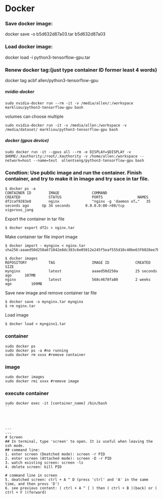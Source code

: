 # Docker

### Save docker image:  
docker save -o b5d632d87a03.tar b5d632d87a03  
### Load docker image:  
docker load -i python3-tensorflow-gpu.tar  
### Renew docker tag:(just type container ID former least 4 words)  
docker tag acbf allen/python3-tensorflow-gpu


##### nvidia-docker
```
sudo nvidia-docker run --rm -it -v /media/allen/:/workspace markliou/python3-tensorflow-gpu bash  
```
volumes can choose multiple
```
sudo nvidia-docker run -it -v /media/allen:/workspace -v /media/dataset/ markliou/python3-tensorflow-gpu bash  
```
##### docker (gpus device)
```
sudo docker run -it --gpus all --rm -e DISPLAY=$DISPLAY -v $HOME/.Xauthority:/root/.Xauthority -v /home/allen:/workspace --network=host --name=test  allentseng/python3-tensorflow-gpu bash  
```
  
### Condtion: Use public image and run the container. Finish container, and try to make it in image and try sace in tar file.  
```
$ docker ps -a
CONTAINER ID        IMAGE               COMMAND                  CREATED             STATUS              PORTS                NAMES
df2caf9283e8        nginx               "nginx -g 'daemon of…"   35 seconds ago      Up 34 seconds       0.0.0.0:80->80/tcp   vigorous_jang
```
Export the container in tar file  
```
$ docker export df2c > nginx.tar
```
Make container tar file import image  
```
$ docker import - mynginx < nginx.tar
sha256:aaaed50d250a671042e8dc383c6e05012e245f5eaf555d10c40be63f6028ee7b
```
```
$ docker images
REPOSITORY          TAG                 IMAGE ID            CREATED             SIZE
mynginx             latest              aaaed50d250a        25 seconds ago      107MB
nginx               latest              568c4670fa80        2 weeks ago         109MB
```
Save new image and remove container tar file  
```
$ docker save -o mynginx.tar mynginx
$ rm nginx.tar
```
Load image  
```
$ docker load < mynginx1.tar
```

### container 
```
sudo docker ps
sudo docker ps -a #no running  
sudo docker rm xxxx #remove container  
```  
### image  
```
sudo docker images  
sudo docker rmi xxxx #remove image  
```  
### execute container  
```
sudo docker exec -it [container_name] /bin/bash  
``  
 
 
  

---  
---  
# Screen
## In terminal, type 'screen' to open. It is useful when leaving the ssh mode.  
## command line:  
1. enter screen (Deatched mode): screen -r PID  
2. enter screen (Attached mode): screen -D -r PID  
3. watch existing screen: screen -ls  
4. delete screen: kill PID  
  
# command line in screen  
5. deatched screen: ctrl + A ^ D (press 'ctrl' and 'A' in the same time, and then press 'D')  
6. see previous content: ( ctrl + A ^ [ ) then ( ctrl + B )(back) or ( ctrl + F )(forward)  


